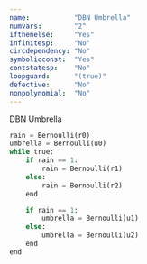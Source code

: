 ```yaml
---
name:           "DBN Umbrella"
numvars:        "2"
ifthenelse:     "Yes"
infinitesp:     "No"
circdependency: "No"
symbolicconst:  "Yes"
contstatesp:    "No"
loopguard:      "(true)"
defective:      "No"
nonpolynomial:  "No"
---
```


DBN Umbrella

```python
rain = Bernoulli(r0)
umbrella = Bernoulli(u0)
while true:
    if rain == 1:
        rain = Bernoulli(r1)
    else:
        rain = Bernoulli(r2)
    end

    if rain == 1:
        umbrella = Bernoulli(u1)
    else:
        umbrella = Bernoulli(u2)
    end
end

```


<div id="myDiv"><!-- Plotly chart will be drawn inside this DIV --></div>
  <script>
    var rain     = [];
    var umbrella = [];
    
    var sim = 1000;   //Number of simulations
    var n   = 100;    //Number of iterations
    
    var r0 = 0.5;
    var u0 = 0.5;
    
    var r1 = 0.3;
    var r2 = 0.8;
    
    var u1 = 0.3;
    var u2 = 0.8;
    
    for (var i = 0; i < sim; i++) {
       rain_v     = (Math.random() < r0);
       umbrella_v = (Math.random() < u0);
       
       for (var j = 0; j < n; j++){
          if (rain_v){
             rain_v     = (Math.random() < r1);
             umbrella_v = (Math.random() < u1);
          }else{
             rain_v     = (Math.random() < u1);
             umbrella_v = (Math.random() < u2);
          }
       }
       rain[i]     = rain_v;
       umbrella[i] = umbrella_v;
    } 
    var trace1 = {
      x: rain,
      name: 'Variable Rain',
       type: 'histogram',
			histnorm: 'probability',
			  marker: { 
			     color: "rgba(255, 100, 102, 0.7)", 
                 line: { color:  "rgba(255, 100, 102, 1)", 
                         width: 1
                 }
              
              },
              autobinx: false, 
              xbins: { 
                 size: 1 
              }
    };
    var trace2 = {
      x: umbrella,
      name: 'Variable Umbrella',
       type: 'histogram',
			histnorm: 'probability',
			   marker: {
			       color: "rgba(100, 200, 102, 0.7)",
			       line: { color:  "rgba(100, 200, 102, 1)", 
                      width: 1 } 
              },
              autobinx: false, 
              xbins: { 
                 size: 1 
              }
    };
    var data = [trace1,trace2];
    var layout = {
      bargap: 0.05, 
      bargroupgap: 0.2, 
      barmode: "overlay", 
      title: "Sampled Results (Num. simulations: 1000, Num. iterations: 100)", 
      xaxis: {title: "Value"}, 
      yaxis: {title: "Probability"}
    }
    Plotly.newPlot('myDiv', data, layout);
     
  </script>
